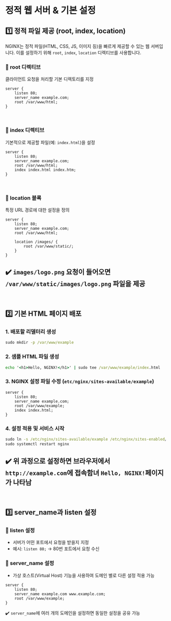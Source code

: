 # 정적 웹 서버 & 기본 설정
## 1️⃣ 정적 파일 제공 (root, index, location)
NGINX는 정적 파일(HTML, CSS, JS, 이미지 등)을 빠르게 제공할 수 있는 웹 서버입니다. 이를 설정하기 위해 `root`, `index`, `location` 디렉티브를 사용합니다.

### 🔹 root 디렉티브
클라이언트 요청을 처리할 기본 디렉토리를 지정
```nginx
server {
	listen 80;
	server_name example.com;
	root /var/www/html;
}
```
<br>

### 🔹 index 디렉티브
기본적으로 제공할 파일(예: `index.html`)을 설정
```nginx
server {
	listen 80;
	server_name example.com;
	root /var/www/html;
	index index.html index.htm;
}
``` 
<br>

### 🔹 location 블록
특정 URL 경로에 대한 설정을 정의
```nginx
server {
    listen 80;
    server_name example.com;
    root /var/www/html;

    location /images/ {
        root /var/www/static/;
    }
}
```
✔️ `images/logo.png` 요청이 들어오면 `/var/www/static/images/logo.png` 파일을 제공
---
<br>

## 2️⃣ 기본 HTML 페이지 배포
### 1. 배포할 리델터리 생성
```cmd
sudo mkdir -p /var/www/example
```

### 2️. 샘플 HTML 파일 생성
```cmd
echo '<h1>Hello, NGINX!</h1>' | sudo tee /var/www/example/index.html
```

### 3. NGINX 설정 파일 수정 (`etc/nginx/sites-available/example`)
```nginx
server {
    listen 80;
    server_name example.com;
    root /var/www/example;
    index index.html;
}
```

### 4. 설정 적용 및 서비스 시작
```cmd
sudo ln -s /etc/nginx/sites-available/example /etc/nginx/sites-enabled/
sudo systemctl restart nginx
```
✔️ 위 과정으로 설정하면 브라우저에서 `http://example.com`에 접속함녀 `Hello, NGINX!`페이지가 나타남
---
<br>

## 3️⃣ server_name과 listen 설정
### 🔹 listen 설정
- 서버가 어떤 포트에서 요청을 받을지 지정
- 예시: `listen 80;` → 80번 포트에서 요청 수신

### 🔹 server_name 설정
- 가상 호스트(Virtual Host) 기능을 사용하여 도메인 별로 다른 설정 적용 가능
```nginx
server {
    listen 80;
    server_name example.com www.example.com;
    root /var/www/example;
}
```
✔️ `server_name`에 여러 개의 도메인을 설정하면 동일한 설정을 공유 가능